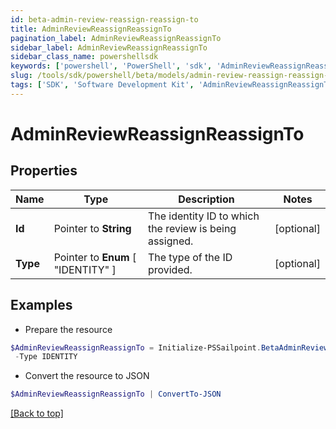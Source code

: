 ```yaml
---
id: beta-admin-review-reassign-reassign-to
title: AdminReviewReassignReassignTo
pagination_label: AdminReviewReassignReassignTo
sidebar_label: AdminReviewReassignReassignTo
sidebar_class_name: powershellsdk
keywords: ['powershell', 'PowerShell', 'sdk', 'AdminReviewReassignReassignTo'] 
slug: /tools/sdk/powershell/beta/models/admin-review-reassign-reassign-to
tags: ['SDK', 'Software Development Kit', 'AdminReviewReassignReassignTo']
---
```



# AdminReviewReassignReassignTo

## Properties

Name | Type | Description | Notes
------------ | ------------- | ------------- | -------------
**Id** |  Pointer to **String** | The identity ID to which the review is being assigned. | [optional] 
**Type** |  Pointer to  **Enum** [  "IDENTITY" ] | The type of the ID provided. | [optional] 

## Examples

- Prepare the resource
```powershell
$AdminReviewReassignReassignTo = Initialize-PSSailpoint.BetaAdminReviewReassignReassignTo  -Id ef38f94347e94562b5bb8424a56397d8 `
 -Type IDENTITY
```

- Convert the resource to JSON
```powershell
$AdminReviewReassignReassignTo | ConvertTo-JSON
```


[[Back to top]](#) 

